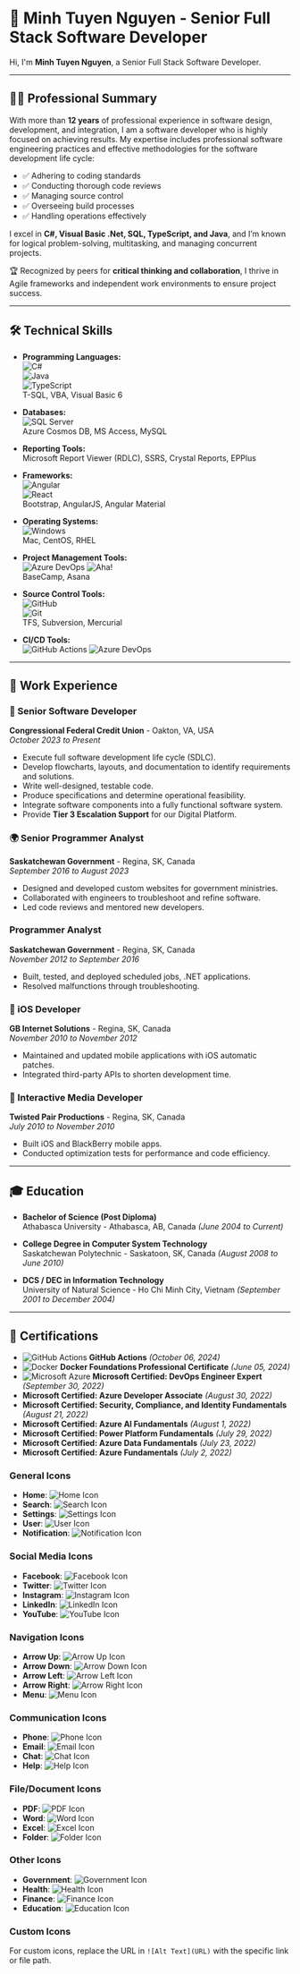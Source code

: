 # 🌟 Minh Tuyen Nguyen - Senior Full Stack Software Developer

Hi, I'm **Minh Tuyen Nguyen**, a Senior Full Stack Software Developer.  

---

## 🧑‍💻 Professional Summary

With more than **12 years** of professional experience in software design, development, and integration, I am a software developer who is highly focused on achieving results. My expertise includes professional software engineering practices and effective methodologies for the software development life cycle:

- ✅ Adhering to coding standards  
- ✅ Conducting thorough code reviews  
- ✅ Managing source control  
- ✅ Overseeing build processes  
- ✅ Handling operations effectively  

I excel in **C#, Visual Basic .Net, SQL, TypeScript, and Java**, and I’m known for logical problem-solving, multitasking, and managing concurrent projects.  

🏆 Recognized by peers for **critical thinking and collaboration**, I thrive in Agile frameworks and independent work environments to ensure project success.

---

## 🛠️ Technical Skills

- **Programming Languages:**  
  ![C#](https://img.shields.io/badge/C%23-239120?style=flat&logo=csharp&logoColor=white)  
  ![Java](https://img.shields.io/badge/Java-007396?style=flat&logo=java&logoColor=white)  
  ![TypeScript](https://img.shields.io/badge/TypeScript-007ACC?style=flat&logo=typescript&logoColor=white)  
  T-SQL, VBA, Visual Basic 6  

- **Databases:**  
  ![SQL Server](https://img.shields.io/badge/SQL%20Server-CC2927?style=flat&logo=microsoftsqlserver&logoColor=white)  
  Azure Cosmos DB, MS Access, MySQL  

- **Reporting Tools:**  
  Microsoft Report Viewer (RDLC), SSRS, Crystal Reports, EPPlus  

- **Frameworks:**  
  ![Angular](https://img.shields.io/badge/Angular-DD0031?style=flat&logo=angular&logoColor=white)  
  ![React](https://img.shields.io/badge/React-61DAFB?style=flat&logo=react&logoColor=black)  
  Bootstrap, AngularJS, Angular Material  

- **Operating Systems:**  
  ![Windows](https://img.shields.io/badge/Windows-0078D6?style=flat&logo=windows&logoColor=white)  
  Mac, CentOS, RHEL  

- **Project Management Tools:**  
  ![Azure DevOps](https://img.shields.io/badge/Azure%20DevOps-0078D7?style=flat&logo=azuredevops&logoColor=white)
  ![Aha!](https://img.shields.io/badge/Aha!-0078D7?style=flat&logo=aha&logoColor=white)  
  BaseCamp, Asana 

- **Source Control Tools:**  
  ![GitHub](https://img.shields.io/badge/GitHub-181717?style=flat&logo=github&logoColor=white)  
  ![Git](https://img.shields.io/badge/Git-F05032?style=flat&logo=git&logoColor=white)  
  TFS, Subversion, Mercurial  

- **CI/CD Tools:**  
  ![GitHub Actions](https://img.shields.io/badge/GitHub%20Actions-2088FF?style=flat&logo=githubactions&logoColor=white)
  ![Azure DevOps](https://img.shields.io/badge/Azure%20DevOps-2088FF?style=flat&logo=azuredevops&logoColor=white)  
  

---

## 💼 Work Experience

### 🏦 Senior Software Developer  
**Congressional Federal Credit Union** - Oakton, VA, USA  
*October 2023 to Present*

- Execute full software development life cycle (SDLC).  
- Develop flowcharts, layouts, and documentation to identify requirements and solutions.  
- Write well-designed, testable code.  
- Produce specifications and determine operational feasibility.  
- Integrate software components into a fully functional software system.  
- Provide **Tier 3 Escalation Support** for our Digital Platform.  

### 🌍 Senior Programmer Analyst  
**Saskatchewan Government** - Regina, SK, Canada  
*September 2016 to August 2023*

- Designed and developed custom websites for government ministries.  
- Collaborated with engineers to troubleshoot and refine software.  
- Led code reviews and mentored new developers.  

###  Programmer Analyst  
**Saskatchewan Government** - Regina, SK, Canada  
*November 2012 to September 2016*

- Built, tested, and deployed scheduled jobs, .NET applications.  
- Resolved malfunctions through troubleshooting.  

### 📱 iOS Developer  
**GB Internet Solutions** - Regina, SK, Canada  
*November 2010 to November 2012*

- Maintained and updated mobile applications with iOS automatic patches.  
- Integrated third-party APIs to shorten development time.  

### 🎨 Interactive Media Developer  
**Twisted Pair Productions** - Regina, SK, Canada  
*July 2010 to November 2010*

- Built iOS and BlackBerry mobile apps.  
- Conducted optimization tests for performance and code efficiency.  

---

## 🎓 Education

- **Bachelor of Science (Post Diploma)**  
  Athabasca University - Athabasca, AB, Canada *(June 2004 to Current)*  

- **College Degree in Computer System Technology**  
  Saskatchewan Polytechnic - Saskatoon, SK, Canada *(August 2008 to June 2010)*  

- **DCS / DEC in Information Technology**  
  University of Natural Science - Ho Chi Minh City, Vietnam *(September 2001 to December 2004)*  

---

## 🏅 Certifications

- ![GitHub Actions](https://img.shields.io/badge/GitHub%20Actions-2088FF?style=flat&logo=githubactions&logoColor=white) **GitHub Actions** *(October 06, 2024)*  
- ![Docker](https://img.shields.io/badge/Docker-2496ED?style=flat&logo=docker&logoColor=white) **Docker Foundations Professional Certificate** *(June 05, 2024)*  
- ![Microsoft Azure](https://img.shields.io/badge/Microsoft%20Azure-0078D4?style=flat&logo=microsoftazure&logoColor=white) **Microsoft Certified: DevOps Engineer Expert** *(September 30, 2022)*  
- **Microsoft Certified: Azure Developer Associate** *(August 30, 2022)*  
- **Microsoft Certified: Security, Compliance, and Identity Fundamentals** *(August 21, 2022)*  
- **Microsoft Certified: Azure AI Fundamentals** *(August 1, 2022)*  
- **Microsoft Certified: Power Platform Fundamentals** *(July 29, 2022)*  
- **Microsoft Certified: Azure Data Fundamentals** *(July 23, 2022)*  
- **Microsoft Certified: Azure Fundamentals** *(July 2, 2022)*

### General Icons
- **Home**: ![Home Icon](https://via.placeholder.com/150?text=Home)
- **Search**: ![Search Icon](https://via.placeholder.com/150?text=Search)
- **Settings**: ![Settings Icon](https://via.placeholder.com/150?text=Settings)
- **User**: ![User Icon](https://via.placeholder.com/150?text=User)
- **Notification**: ![Notification Icon](https://via.placeholder.com/150?text=Notification)

### Social Media Icons
- **Facebook**: ![Facebook Icon](https://via.placeholder.com/150?text=Facebook)
- **Twitter**: ![Twitter Icon](https://via.placeholder.com/150?text=Twitter)
- **Instagram**: ![Instagram Icon](https://via.placeholder.com/150?text=Instagram)
- **LinkedIn**: ![LinkedIn Icon](https://via.placeholder.com/150?text=LinkedIn)
- **YouTube**: ![YouTube Icon](https://via.placeholder.com/150?text=YouTube)

### Navigation Icons
- **Arrow Up**: ![Arrow Up Icon](https://via.placeholder.com/150?text=Arrow+Up)
- **Arrow Down**: ![Arrow Down Icon](https://via.placeholder.com/150?text=Arrow+Down)
- **Arrow Left**: ![Arrow Left Icon](https://via.placeholder.com/150?text=Arrow+Left)
- **Arrow Right**: ![Arrow Right Icon](https://via.placeholder.com/150?text=Arrow+Right)
- **Menu**: ![Menu Icon](https://via.placeholder.com/150?text=Menu)

### Communication Icons
- **Phone**: ![Phone Icon](https://via.placeholder.com/150?text=Phone)
- **Email**: ![Email Icon](https://via.placeholder.com/150?text=Email)
- **Chat**: ![Chat Icon](https://via.placeholder.com/150?text=Chat)
- **Help**: ![Help Icon](https://via.placeholder.com/150?text=Help)

### File/Document Icons
- **PDF**: ![PDF Icon](https://via.placeholder.com/150?text=PDF)
- **Word**: ![Word Icon](https://via.placeholder.com/150?text=Word)
- **Excel**: ![Excel Icon](https://via.placeholder.com/150?text=Excel)
- **Folder**: ![Folder Icon](https://via.placeholder.com/150?text=Folder)

### Other Icons
- **Government**: ![Government Icon](https://via.placeholder.com/150?text=Government)
- **Health**: ![Health Icon](https://via.placeholder.com/150?text=Health)
- **Finance**: ![Finance Icon](https://via.placeholder.com/150?text=Finance)
- **Education**: ![Education Icon](https://via.placeholder.com/150?text=Education)

### Custom Icons
For custom icons, replace the URL in `![Alt Text](URL)` with the specific link or file path.


